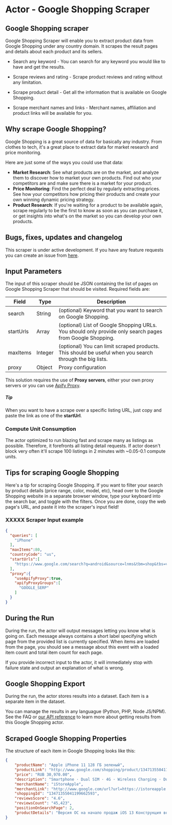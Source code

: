 # Actor - Google Shopping Scraper

## Google Shopping scraper

Google Shopping Scraper will enable you to extract product data from Google Shopping under any country domain. It scrapes the result pages and details about each product and its sellers.

-   Search any keyword - You can search for any keyword you would like to have and get the results.

-   Scrape reviews and rating - Scrape product reviews and rating without any limitation.

-   Scrape product detail - Get all the information that is available on Google Shopping.

-   Scrape merchant names and links - Merchant names, affiliation and product links will be available for you.


## Why scrape Google Shopping?
Google Shopping is a great source of data for basically any industry. From clothes to tech, it's a great place to extract data for market research and price monitoring.

Here are just some of the ways you could use that data:
- **Market Research**: See what products are on the market, and analyze them to discover how to market your own products. Find out who your competitors are and make sure there is a market for your product.
- **Price Monitoring**: Find the perfect deal by regularly extracting prices. See how your competitors how pricing their products and create your own winning dynamic pricing strategy.
- **Product Research**: If you're waiting for a product to be available again, scrape regularly to be the first to know as soon as you can purchase it, or get insights into what's on the market so you can develop your own products.

## Bugs, fixes, updates and changelog

This scraper is under active development. If you have any feature requests you can create an issue from [here](https://github.com/epctex/google-shopping-scraper/issues).

## Input Parameters

The input of this scraper should be JSON containing the list of pages on Google Shopping Scraper that should be visited. Required fields are:

| Field                | Type    | Description                                                                                                                                                                                                    |
| -------------------- | ------- | -------------------------------------------------------------------------------------------------------------------------------------------------------------------------------------------------------------- |
| search               | String  | (optional) Keyword that you want to search on Google Shopping.                                                                                                                                                       |
| startUrls            | Array   | (optional) List of Google Shopping URLs. You should only provide only search pages from Google Shopping.                                                                                                                 |
| maxItems             | Integer | (optional) You can limit scraped products. This should be useful when you search through the big lists.                                                                                                |
| proxy                | Object  | Proxy configuration                                                                                                                                                                                            |

This solution requires the use of **Proxy servers**, either your own proxy servers or you can use [Apify Proxy](https://www.apify.com/docs/proxy).

##### Tip

When you want to have a scrape over a specific listing URL, just copy and paste the link as one of the **startUrl**.

### Compute Unit Consumption

The actor optimized to run blazing fast and scrape many as listings as possible. Therefore, it forefronts all listing detail requests. If actor doesn't block very often it'll scrape 100 listings in 2 minutes with ~0.05-0.1 compute units.

## Tips for scraping Google Shopping
Here's a tip for scraping Google Shopping. If you want to filter your search by product details (price range, color, model, etc), head over to the Google Shopping website in a separate browser window, type your keyboard into the search bar, and toggle with the filters. Once you are done, copy the web page's URL, and paste it into the scraper's input field!

### XXXXX Scraper Input example

```json
{
  "queries": [
    "iPhone"
  ],
  "maxItems":80,
  "countryCode": "us",
  "startUrls":[
    "https://www.google.com/search?q=android&source=lnms&tbm=shop&tbs=vw:l"
  ],
  "proxy":{
    "useApifyProxy":true,
    "apifyProxyGroups":[
      "GOOGLE_SERP"
    ]
  }
}
```

## During the Run

During the run, the actor will output messages letting you know what is going on. Each message always contains a short label specifying which page from the provided list is currently specified.
When items are loaded from the page, you should see a message about this event with a loaded item count and total item count for each page.

If you provide incorrect input to the actor, it will immediately stop with failure state and output an explanation of what is wrong.

## Google Shopping Export

During the run, the actor stores results into a dataset. Each item is a separate item in the dataset.

You can manage the results in any languague (Python, PHP, Node JS/NPM). See the FAQ or <a href="https://www.apify.com/docs/api" target="blank">our API reference</a> to learn more about getting results from this Google Shopping actor.

## Scraped Google Shopping Properties

The structure of each item in Google Shopping looks like this:

```json
{
	"productName": "Apple iPhone 11 128 ГБ зеленый",
	"productLink": "http://www.google.com/shopping/product/13471355041199662593?q=iPhone&prds=eto:15160220206529252306_0,pid:1853419364265332599,rsk:PC_8023149794696260886&sa=X&ved=0ahUKEwiYuf7SkMf8AhXdCBAIHV31C7cQ8gIIxAw",
	"price": "RUB 30,970.00",
	"description": "Smartphone · Dual SIM · 4G · Wireless Charging · Dual Lens · GSM Network · CDMA Network · iOS · Facial Recognition · 1792x828",
	"merchantName": "iStoreApple",
	"merchantLink": "http://www.google.com/url?url=https://istoreapple.ru/apple-iphone-11-128-gb-zelenij&rct=j&q=&esrc=s&sa=U&ved=0ahUKEwiYuf7SkMf8AhXdCBAIHV31C7cQguUECNMM&usg=AOvVaw1lIo3tGOvmhqIRKqoHxS3k",
	"shoppingId": "13471355041199662593",
	"reviewsScore": "4.6",
	"reviewsCount": "45,423",
	"positionOnSearchPage": 2,
	"productDetails": "Версия ОС на начало продаж iOS 13 Конструкция водозащита Размеры (ШxВxТ) 75.7x150.9x8.3 мм Процессор Apple A13 Bionic Размер ..."
}
```
